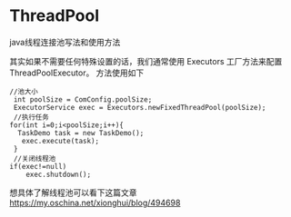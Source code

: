 # ThreadPool
java线程连接池写法和使用方法

其实如果不需要任何特殊设置的话，我们通常使用 Executors 工厂方法来配置ThreadPoolExecutor。
方法使用如下
```
//池大小
 int poolSize = ComConfig.poolSize;
 ExecutorService exec = Executors.newFixedThreadPool(poolSize);   
 //执行任务
for(int i=0;i<poolSize;i++){
  TaskDemo task = new TaskDemo();
   exec.execute(task);
 }
 //关闭线程池
if(exec!=null)
	exec.shutdown();	
```
想具体了解线程池可以看下这篇文章
https://my.oschina.net/xionghui/blog/494698